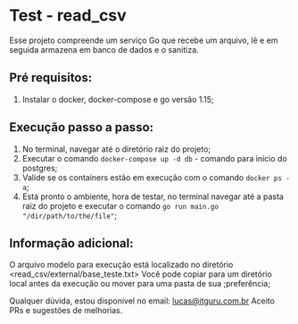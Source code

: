 # Test - read_csv

Esse projeto compreende um serviço Go que recebe um arquivo, lê e em seguida armazena em banco de dados e o sanitiza.

## Pré requisitos:

1) Instalar o docker, docker-compose e go versão 1.15;

## Execução passo a passo:

1) No terminal, navegar até o diretório raiz do projeto;
2) Executar o comando `docker-compose up -d db` - comando para início do postgres;
3) Valide se os containers estão em execução com o comando `docker ps -a`;
4) Está pronto o ambiente, hora de testar, no terminal navegar até a pasta raiz do projeto e executar o comando `go run main.go "/dir/path/to/the/file"`;

## Informação adicional:

O arquivo modelo para execução está localizado no diretório <read_csv/external/base_teste.txt>
Você pode copiar para um diretório local antes da execução ou mover para uma pasta de sua ;preferência; 

Qualquer dúvida, estou disponível no email: lucas@itguru.com.br
Aceito PRs e sugestões de melhorias.


